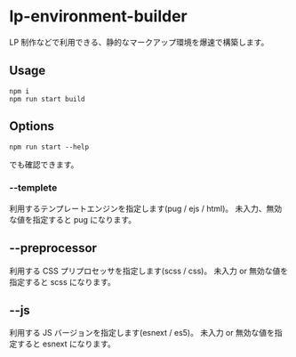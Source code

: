 # lp-environment-builder

LP 制作などで利用できる、静的なマークアップ環境を爆速で構築します。

## Usage

```
npm i
npm run start build
```

## Options

```
npm run start --help
```

でも確認できます。

### --templete

利用するテンプレートエンジンを指定します(pug / ejs / html)。
未入力、無効な値を指定すると pug になります。

## --preprocessor

利用する CSS プリプロセッサを指定します(scss / css)。
未入力 or 無効な値を指定すると scss になります。

## --js

利用する JS バージョンを指定します(esnext / es5)。
未入力 or 無効な値を指定すると esnext になります。
